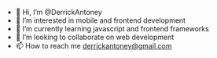 - 👋 Hi, I’m @DerrickAntoney
- 👀 I’m interested in mobile and frontend development
- 🌱 I’m currently learning javascript and frontend frameworks
- 💞️ I’m looking to collaborate on web development
- 📫 How to reach me derrickantoney@gmail.com

<!---
DerrickAntoney/DerrickAntoney is a ✨ special ✨ repository because its `README.md` (this file) appears on your GitHub profile.
You can click the Preview link to take a look at your changes.
--->
